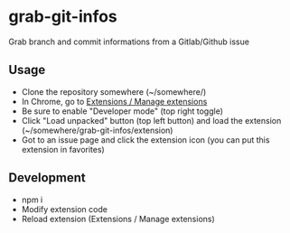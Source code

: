 # grab-git-infos

Grab branch and commit informations from a Gitlab/Github issue

## Usage

- Clone the repository somewhere (~/somewhere/)
- In Chrome, go to [Extensions / Manage extensions](chrome://extensions/)
- Be sure to enable "Developer mode" (top right toggle)
- Click "Load unpacked" button (top left button) and load the extension (~/somewhere/grab-git-infos/extension)
- Got to an issue page and click the extension icon (you can put this extension in favorites)

## Development

- npm i
- Modify extension code
- Reload extension (Extensions / Manage extensions)


